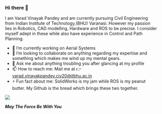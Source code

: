 ### Hi there 👋

<!--
**GeneralVader/GeneralVader** is a ✨ _special_ ✨ repository because its `README.md` (this file) appears on your GitHub profile.

Here are some ideas to get you started:

- 🔭 I’m currently working on ...
- 🌱 I’m currently learning ...
- 👯 I’m looking to collaborate on ...
- 🤔 I’m looking for help with ...
- 💬 Ask me about ...
- 📫 How to reach me: ...
- 😄 Pronouns: ...
- ⚡ Fun fact: ...
-->

I am Varad Vinayak Pandey and am currently pursuing Civil Engineering from Indian Institute of Technology,(BHU) Varanasi. However my passion lies in Robotics, CAD modelling, Hardware and ROS to be precise. I consider myself adept in these while also have experience in Control and Path Planning. 

- 🔭 I’m currently working on Aerial Systems
- 👯 I’m looking to collaborate on anything regarding my expertise and something which makes me wind up my mental gears.
- 💬 Ask me about anything troubling you after glancing at my profile
- 📫 How to reach me: Mail me at 👉 varad.vinayakpandey.civ20@itbhu.ac.in
- ⚡ Fun fact about me: SolidWorks is my jam while ROS is my peanut butter. My Github is the bread which brings these two together.

![](https://komarev.com/ghpvc/?username=GeneralVader&color=red)

_**May The Force Be With You**_
